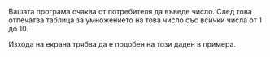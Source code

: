 Вашата програма очаква от потребителя да въведе число. След това отпечатва
таблица за умножението на това число със всички числа от 1 до 10.

Изхода на екрана трябва да е подобен на този даден в примера.
